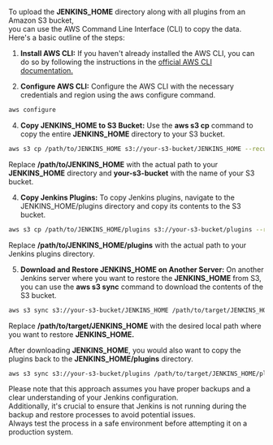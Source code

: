To upload the **JENKINS_HOME** directory along with all plugins from an Amazon S3 bucket,  
you can use the AWS Command Line Interface (CLI) to copy the data. Here's a basic outline of the steps:

1.    __Install AWS CLI:__
    If you haven't already installed the AWS CLI, you can do so by following the instructions in the [official AWS CLI documentation.](https://docs.aws.amazon.com/cli/latest/userguide/cli-configure-files.html)

2.    __Configure AWS CLI:__
    Configure the AWS CLI with the necessary credentials and region using the aws configure command.  
```bash
aws configure
```
4.    __Copy JENKINS_HOME to S3 Bucket:__
Use the **aws s3 cp** command to copy the entire **JENKINS_HOME** directory to your S3 bucket.  

```bash
aws s3 cp /path/to/JENKINS_HOME s3://your-s3-bucket/JENKINS_HOME --recursive
```

Replace **/path/to/JENKINS_HOME** with the actual path to your **JENKINS_HOME** directory and **your-s3-bucket** with the name of your S3 bucket.

4.    __Copy Jenkins Plugins:__
To copy Jenkins plugins, navigate to the JENKINS_HOME/plugins directory and copy its contents to the S3 bucket.  

```bash
aws s3 cp /path/to/JENKINS_HOME/plugins s3://your-s3-bucket/plugins --recursive
```
Replace **/path/to/JENKINS_HOME/plugins** with the actual path to your Jenkins plugins directory.

5.    __Download and Restore JENKINS_HOME on Another Server:__
On another Jenkins server where you want to restore the **JENKINS_HOME** from S3, you can use the **aws s3 sync** command to download the contents of the S3 bucket.  

```bash
aws s3 sync s3://your-s3-bucket/JENKINS_HOME /path/to/target/JENKINS_HOME
```

Replace **/path/to/target/JENKINS_HOME** with the desired local path where you want to restore **JENKINS_HOME.**

After downloading **JENKINS_HOME**, you would also want to copy the plugins back to the **JENKINS_HOME/plugins** directory.  

```bash
aws s3 sync s3://your-s3-bucket/plugins /path/to/target/JENKINS_HOME/plugins
```

Please note that this approach assumes you have proper backups and a clear understanding of your Jenkins configuration.  
Additionally, it's crucial to ensure that Jenkins is not running during the backup and restore processes to avoid potential issues.  
Always test the process in a safe environment before attempting it on a production system.
